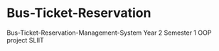 # Bus-Ticket-Reservation
Bus-Ticket-Reservation-Management-System
Year 2 Semester 1 OOP project SLIIT
